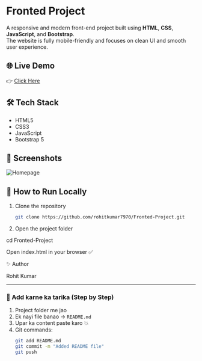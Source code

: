 # Fronted Project

A responsive and modern front-end project built using **HTML**, **CSS**, **JavaScript**, and **Bootstrap**.  
The website is fully mobile-friendly and focuses on clean UI and smooth user experience.

## 🌐 Live Demo
👉 [Click Here](https://rohitkumar7970.github.io/Fronted-Project/)

## 🛠️ Tech Stack
- HTML5  
- CSS3  
- JavaScript  
- Bootstrap 5

## 📸 Screenshots
![Homepage](assets/homepage.png)

## 🚀 How to Run Locally

1. Clone the repository  
   ```bash
   git clone https://github.com/rohitkumar7970/Fronted-Project.git

  2. Open the project folder

  cd Fronted-Project


Open index.html in your browser ✅

✨ Author

Rohit Kumar


---

### 📝 Add karne ka tarika (Step by Step)

1. Project folder me jao  
2. Ek nayi file banao → `README.md`  
3. Upar ka content paste karo 💥  
4. Git commands:
   ```bash
   git add README.md
   git commit -m "Added README file"
   git push
